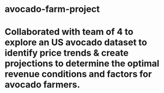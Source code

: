 # avocado-farm-project

# Collaborated with team of 4 to explore an US avocado dataset to identify price trends & create projections to determine the optimal revenue conditions and factors for avocado farmers.
